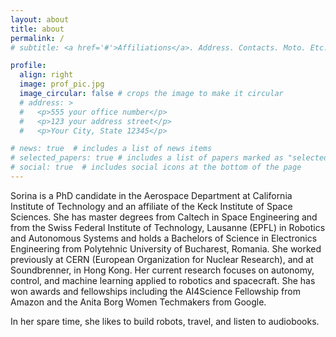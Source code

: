 ```yaml
---
layout: about
title: about
permalink: /
# subtitle: <a href='#'>Affiliations</a>. Address. Contacts. Moto. Etc.

profile:
  align: right
  image: prof_pic.jpg
  image_circular: false # crops the image to make it circular
  # address: >
  #   <p>555 your office number</p>
  #   <p>123 your address street</p>
  #   <p>Your City, State 12345</p>

# news: true  # includes a list of news items
# selected_papers: true # includes a list of papers marked as "selected={true}"
# social: true  # includes social icons at the bottom of the page
---
```


Sorina is a PhD candidate in the Aerospace Department at California Institute of Technology and an affiliate of the Keck Institute of Space Sciences. She has master degrees from Caltech in Space Engineering and from the Swiss Federal Institute of Technology, Lausanne (EPFL) in Robotics and Autonomous Systems and holds a Bachelors of Science in Electronics Engineering from Polytehnic University of Bucharest, Romania.
She worked previously at CERN (European Organization for Nuclear Research), and at Soundbrenner, in Hong Kong.
Her current research focuses on autonomy, control, and machine learning applied to robotics and spacecraft. 
She has won awards and fellowships including the AI4Science Fellowship from Amazon and the Anita Borg Women Techmakers from Google. 

In her spare time, she likes to build robots, travel, and listen to audiobooks.
